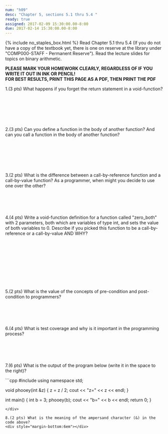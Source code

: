 ```yaml
---
num: "h09"
desc: "Chapter 5, sections 5.1 thru 5.4 "
ready: true
assigned: 2017-02-09 15:30:00.00-8:00
due: 2017-02-14 15:30:00.00-8:00
---
```

{% include no_staples_box.html %}
Read Chapter 5.1 thru 5.4 (If you do not have a copy of the textbook yet, there is one on reserve at the library under "COMP000-STAFF - Permanent Reserve"). Read the lecture slides for topics on binary arithmetic.

<b>PLEASE MARK YOUR HOMEWORK CLEARLY, REGARDLESS OF IF YOU WRITE IT OUT IN INK OR PENCIL!<br/>
FOR BEST RESULTS, PRINT THIS PAGE AS A PDF, THEN PRINT THE PDF</b>



1.(3 pts) What happens if you forget the return statement in a void-function?
<div style="margin-bottom:8em"></div>

2.(3 pts) Can you define a function in the body of another function? And can you call a function in the body of another function?
<div style="margin-bottom:8em"></div>

3.(2 pts) What is the difference between a call-by-reference function and a call-by-value function? As a programmer, when might you decide to use one over the other?
<div style="margin-bottom:6em"></div>

4.(4 pts) Write a void-function definition for a function called "zero_both" with 2 parameters, both which are variables of type int, and sets the value of both variables to 0. Describe if you picked this function to be a call-by-reference or a call-by-value AND WHY?
<div style="margin-bottom:12em"></div>
<div class="pagebreak"></div>
5.(2 pts) What is the value of the concepts of pre-condition and post-condition to programmers?
<div style="margin-bottom:6em"></div>


6.(4 pts) What is test coverage and why is it important in the programming process? 
<div style="margin-bottom:6em"></div>

7.(6 pts) What is the output of the program below (write it in the space to the right)?

<div markdown="1">
```cpp
#include <iostream>
using namespace std;

void phooey(int &z) {
	z = z / 2;
	cout << "z=" << z << endl; 
	}

int main() {
	int b = 3;
	phooey(b);
	cout << "b=" << b << endl; 
	return 0;
	}
```
</div>

8.(2 pts) What is the meaning of the ampersand character (&) in the code above?
<div style="margin-bottom:6em"></div>


